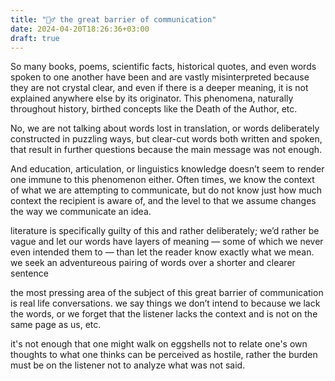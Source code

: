 ```yaml
---
title: "🙇‍♂️ the great barrier of communication"
date: 2024-04-20T18:26:36+03:00
draft: true
---
```


So many books, poems, scientific facts, historical quotes, and even words spoken to one another have been and are vastly misinterpreted because they are not crystal clear, and even if there is a deeper meaning, it is not explained anywhere else by its originator. This phenomena, naturally throughout history, birthed concepts like the Death of the Author, etc.

No, we are not talking about words lost in translation, or words deliberately constructed in puzzling ways, but clear-cut words both written and spoken, that result in further questions because the main message was not enough.

And education, articulation, or linguistics knowledge doesn’t seem to render one immune to this phenomenon either. Often times, we know the context of what we are attempting to communicate, but do not know just how much context the recipient is aware of, and the level to that we assume changes the way we communicate an idea.

literature is specifically guilty of this and rather deliberately; we’d rather be vague and let our words have layers of meaning — some of which we never even intended them to — than let the reader know exactly what we mean. we seek an adventureous pairing of words over a shorter and clearer sentence

the most pressing area of the subject of this great barrier of communication is real life conversations. we say things we don’t intend to because we lack the words, or we forget that the listener lacks the context and is not on the same page as us, etc.

it's not enough that one might walk on eggshells not to relate one's own thoughts to what one thinks can be perceived
as hostile, rather the burden must be on the listener not to analyze what was not said.
